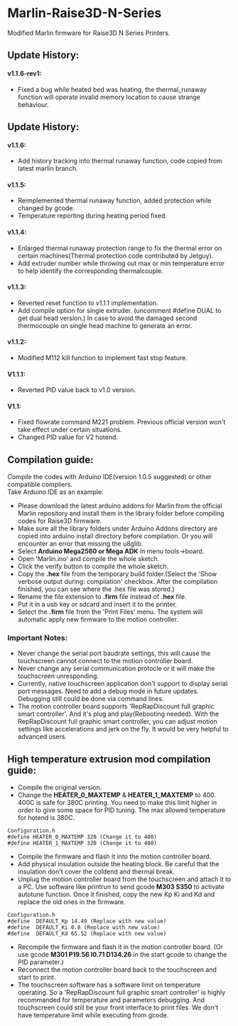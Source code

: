 # Marlin-Raise3D-N-Series  
Modified Marlin firmware for Raise3D N Series Printers.  

## Update History:  
#### v1.1.6-rev1:  
* Fixed a bug while heated bed was heating, the thermal_runaway function will operate invalid memory location to cause strange behaviour.  

## Update History:  
#### v1.1.6:  
* Add history tracking into thermal runaway function, code copied from latest marlin branch.  

#### v1.1.5:  
* Reimplemented thermal runaway function, added protection while changed by gcode.  
* Temperature reporting during heating period fixed.  


#### v1.1.4:  
* Enlarged thermal runaway protection range to fix the thermal error on certain machines(Thermal protection code contributed by Jetguy).  
* Add extruder number while throwing out max or min temperature error to help identify the corresponding thermalcouple.  


#### v1.1.3:  
* Reverted reset function to v1.1.1 implementation.  
* Add compile option for single extruder. (uncomment #define DUAL to get dual head version.) In case to avoid the damaged second thermocouple on single head machine to generate an error.  

#### v1.1.2:  
* Modified M112 kill function to implement fast stop feature.  

#### V1.1.1:  
* Reverted PID value back to v1.0 version.  

#### V1.1:  
* Fixed flowrate command M221 problem. Previous official version won't take effect under certain situations.  
* Changed PID value for V2 hotend.  

## Compilation guide:  
Compile the codes with Arduino IDE(version 1.0.5 suggested) or other compatible compliers.  
Take Arduino IDE as an example:  
* Please download the latest arduino addons for Marlin from the official Marlin repository and install them in the library folder before compiling codes for Raise3D firmware.  
* Make sure all the library folders under Arduino Addons directory are copied into arduino install directory before compilation. Or you will encounter an error that missing the u8glib.  
* Select **Arduino Mega2560 or Mega ADK** in menu tools->board.  
* Open 'Marlin.ino' and compile the whole sketch.  
* Click the verify button to compile the whole sketch.  
* Copy the **.hex** file from the temporary build folder.(Select the 'Show verbose output during:  compilation' checkbox. After the compilation finished, you can see where the .hex file was stored.)  
* Rename the file extension to **.firm** file instead of **.hex** file.  
* Put it in a usb key or sdcard and insert it to the printer.  
* Select the **.firm** file from the 'Print Files' menu. The system will automatic apply new firmware to the motion controller. 

### Important Notes:  
* Never change the serial port baudrate settings, this will cause the touchscreen cannot connect to the motion controller board.  
* Never change any serial communication protocle or it will make the touchscreen unresponding.  
* Currently, native touchscreen application don't support to display serial port messages. Need to add a debug mode in future updates. Debugging still could be done via command lines.  
* The motion controller board supports 'RepRapDiscount full graphic smart controller'. And it's plug and play(Rebooting needed). With the RepRapDiscount full graphic smart controller, you can adjust motion settings like accelerations and jerk on the fly. It would be very helpful to advanced users.  

## High temperature extrusion mod compilation guide:  
* Compile the original version.  
* Change the **HEATER_0_MAXTEMP** & **HEATER_1_MAXTEMP** to 400. 400C is safe for 380C printing. You need to make this limit higher in order to give some space for PID tuning. The max allowed temperature for hotend is 380C.  
```  
Configuration.h  
#define HEATER_0_MAXTEMP 320 (Change it to 400)  
#define HEATER_1_MAXTEMP 320 (Change it to 400)
```  
* Compile the firmware and flash it into the motion controller board.  
* Add physical insulation outside the heating block. Be careful that the insulation don't cover the coldend and thermal break.  
* Unplug the motion controller board from the touchscreen and attach it to a PC. Use software like printrun to send gcode **M303 S350** to activate autotune function. Once it finished, copy the new Kp Ki and Kd and replace the old ones in the firmware.  
```  
Configuration.h 
#define  DEFAULT_Kp 14.49 (Replace with new value)  
#define  DEFAULT_Ki 0.8 (Replace with new value)  
#define  DEFAULT_Kd 65.52 (Replace with new value)  
```  
* Recompile the firmware and flash it in the motion controller board. (Or use gcode **M301 P19.56 I0.71 D134.26** in the start gcode to change the PID parameter.)  
* Reconnect the motion controller board back to the touchscreen and start to print.  
* The touchscreen software has a software limit on temperature operating. So a 'RepRapDiscount full graphic smart controller' is highly recommanded for temperature and parameters debugging. And touchscreen could still be your front interface to print files. We don't have temperature limit while executing from gcode.  
